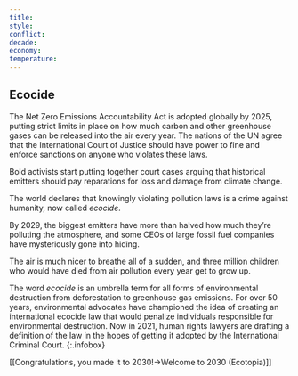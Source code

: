 ```yaml
---
title: 
style: 
conflict: 
decade: 
economy: 
temperature: 
---
```


## Ecocide


The Net Zero Emissions Accountability Act is adopted globally by 2025, putting strict limits in place on how much carbon and other greenhouse gases can be released into the air every year. The nations of the UN agree that the International Court of Justice should have power to fine and enforce sanctions on anyone who violates these laws.

Bold activists start putting together court cases arguing that historical emitters should pay reparations for loss and damage from climate change.

The world declares that knowingly violating pollution laws is a crime against humanity, now called *ecocide*.

By 2029, the biggest emitters have more than halved how much they’re polluting the atmosphere, and some CEOs of large fossil fuel companies have mysteriously gone into hiding.

The air is much nicer to breathe all of a sudden, and three million children who would have died from air pollution every year get to grow up.


The word *ecocide* is an umbrella term for all forms of environmental destruction from deforestation to greenhouse gas emissions. For over 50 years, environmental advocates have championed the idea of creating an international ecocide law that would penalize individuals responsible for environmental destruction. Now in 2021, human rights lawyers are drafting a definition of the law in the hopes of getting it adopted by the International Criminal Court.
{:.infobox}

[[Congratulations, you made it to 2030!->Welcome to 2030 (Ecotopia)]]
